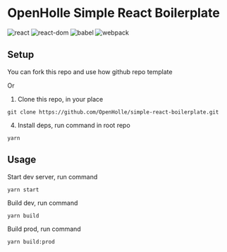 # OpenHolle Simple React Boilerplate

![react](https://img.shields.io/badge/react-v17.0.2-green)
![react-dom](https://img.shields.io/badge/react--dom-17.0.2-green)
![babel](https://img.shields.io/badge/babel-7.13.14-green)
![webpack](https://img.shields.io/badge/webpack-5.28.0-green)

## Setup

You can fork this repo and use how github repo template

Or
1. Clone this repo, in your place
```
git clone https://github.com/OpenHolle/simple-react-boilerplate.git
```
4. Install deps, run command in root repo
```
yarn
```

## Usage

Start dev server, run command
```
yarn start
```

Build dev, run command
```
yarn build
```

Build prod, run command
```
yarn build:prod
```
